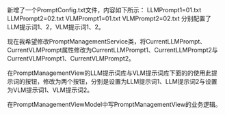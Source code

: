 新增了一个PromptConfig.txt文件，内容如下所示：
LLMPrompt1=01.txt
LLMPrompt2=02.txt
VLMPrompt1=01.txt
VLMPrompt2=02.txt
分别配置了LLM提示词1、2，VLM提示词1、2。

现在我希望修改PromptManagementService类，将CurrentLLMPrompt、CurrentVLMPrompt属性修改为CurrentLLMPrompt1、CurrentLLMPrompt2与CurrentVLMPrompt1、CurrentVLMPrompt2。

在PromptManagementView的LLM提示词库与VLM提示词库下面的的使用此提示词的按钮，修改为两个按钮，分别是设置为LLM提示词1、LLM提示词2与设置为VLM提示词1、VLM提示词2。

在PromptManagementViewModel中写PromptManagementView的业务逻辑。